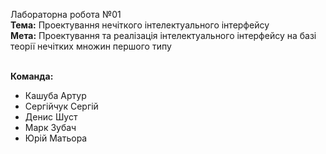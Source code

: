 Лабораторна робота №01 
<br>
<b>Тема:</b> Проектування нечіткого інтелектуального інтерфейсу
<br>
<b>Мета:</b> Проектування та реалізація інтелектуального інтерфейсу на базі теорії 
нечітких множин першого типу
<br>
<br>

<b>Команда:</b>
 - Кашуба Артур <br>
 - Сергійчук Сергій <br>
 - Денис Шуст <br>
 - Марк Зубач <br>
 - Юрій Матьора <br>
